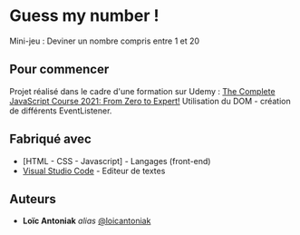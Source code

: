 # Guess my number !

Mini-jeu : Deviner un nombre compris entre 1 et 20

## Pour commencer

Projet réalisé dans le cadre d'une formation sur Udemy : [The Complete JavaScript Course 2021: From Zero to Expert!](https://www.udemy.com/course/the-complete-javascript-course/)
Utilisation du DOM - création de différents EventListener.

## Fabriqué avec

- [HTML - CSS - Javascript] - Langages (front-end)
- [Visual Studio Code](https://code.visualstudio.com/) - Editeur de textes

## Auteurs

- **Loïc Antoniak** _alias_ [@loicantoniak](https://github.com/loicantoniak)
